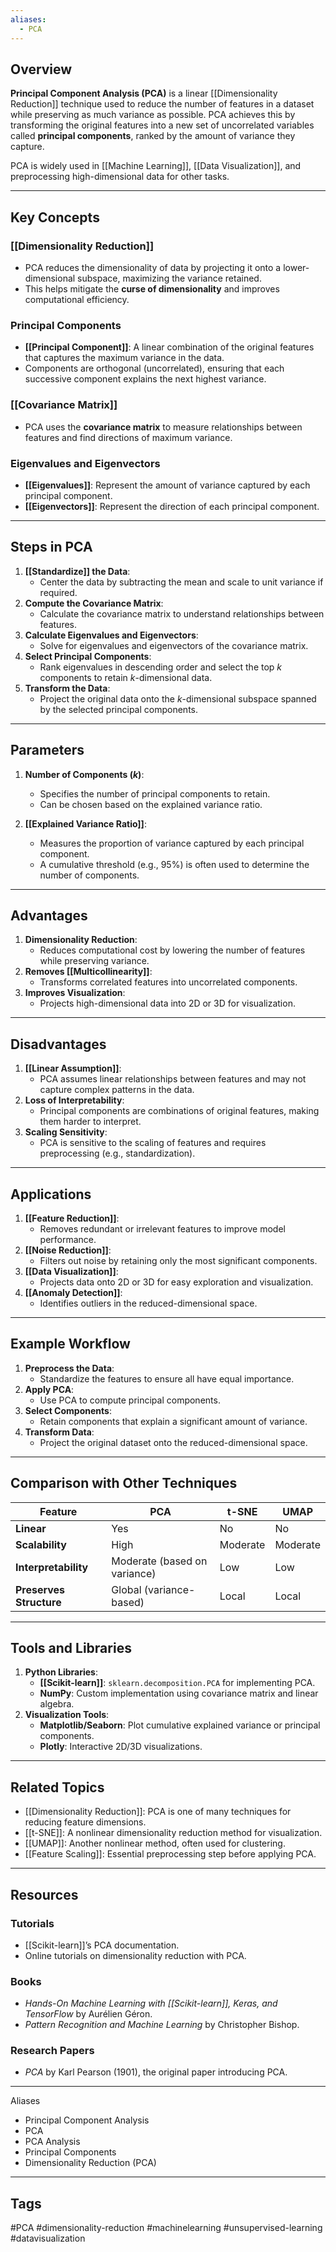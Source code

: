 ```yaml
---
aliases:
  - PCA
---
```



## Overview
**Principal Component Analysis (PCA)** is a linear [[Dimensionality Reduction]] technique used to reduce the number of features in a dataset while preserving as much variance as possible. PCA achieves this by transforming the original features into a new set of uncorrelated variables called **principal components**, ranked by the amount of variance they capture.

PCA is widely used in [[Machine Learning]], [[Data Visualization]], and preprocessing high-dimensional data for other tasks.

---

## Key Concepts

### [[Dimensionality Reduction]]
- PCA reduces the dimensionality of data by projecting it onto a lower-dimensional subspace, maximizing the variance retained.
- This helps mitigate the **curse of dimensionality** and improves computational efficiency.

### Principal Components
- **[[Principal Component]]**: A linear combination of the original features that captures the maximum variance in the data.
- Components are orthogonal (uncorrelated), ensuring that each successive component explains the next highest variance.

### [[Covariance Matrix]]
- PCA uses the **covariance matrix** to measure relationships between features and find directions of maximum variance.

### Eigenvalues and Eigenvectors
- **[[Eigenvalues]]**: Represent the amount of variance captured by each principal component.
- **[[Eigenvectors]]**: Represent the direction of each principal component.

---

## Steps in PCA

1. **[[Standardize]] the Data**:
   - Center the data by subtracting the mean and scale to unit variance if required.
2. **Compute the Covariance Matrix**:
   - Calculate the covariance matrix to understand relationships between features.
3. **Calculate Eigenvalues and Eigenvectors**:
   - Solve for eigenvalues and eigenvectors of the covariance matrix.
4. **Select Principal Components**:
   - Rank eigenvalues in descending order and select the top $k$ components to retain $k$-dimensional data.
5. **Transform the Data**:
   - Project the original data onto the $k$-dimensional subspace spanned by the selected principal components.

---

## Parameters

1. **Number of Components ($k$)**:
   - Specifies the number of principal components to retain.
   - Can be chosen based on the explained variance ratio.

2. **[[Explained Variance Ratio]]**:
   - Measures the proportion of variance captured by each principal component.
   - A cumulative threshold (e.g., 95%) is often used to determine the number of components.

---

## Advantages

1. **Dimensionality Reduction**:
   - Reduces computational cost by lowering the number of features while preserving variance.
2. **Removes [[Multicollinearity]]**:
   - Transforms correlated features into uncorrelated components.
3. **Improves Visualization**:
   - Projects high-dimensional data into 2D or 3D for visualization.

---

## Disadvantages

1. **[[Linear Assumption]]**:
   - PCA assumes linear relationships between features and may not capture complex patterns in the data.
2. **Loss of Interpretability**:
   - Principal components are combinations of original features, making them harder to interpret.
3. **Scaling Sensitivity**:
   - PCA is sensitive to the scaling of features and requires preprocessing (e.g., standardization).

---

## Applications

1. **[[Feature Reduction]]**:
   - Removes redundant or irrelevant features to improve model performance.
2. **[[Noise Reduction]]**:
   - Filters out noise by retaining only the most significant components.
3. **[[Data Visualization]]**:
   - Projects data onto 2D or 3D for easy exploration and visualization.
4. **[[Anomaly Detection]]**:
   - Identifies outliers in the reduced-dimensional space.

---

## Example Workflow

1. **Preprocess the Data**:
   - Standardize the features to ensure all have equal importance.
2. **Apply PCA**:
   - Use PCA to compute principal components.
3. **Select Components**:
   - Retain components that explain a significant amount of variance.
4. **Transform Data**:
   - Project the original dataset onto the reduced-dimensional space.

---

## Comparison with Other Techniques

| Feature               | PCA                                | t-SNE                              | UMAP                               |
|-----------------------|-------------------------------------|-------------------------------------|-------------------------------------|
| **Linear**            | Yes                                | No                                 | No                                 |
| **Scalability**       | High                               | Moderate                           | Moderate                           |
| **Interpretability**  | Moderate (based on variance)       | Low                                | Low                                |
| **Preserves Structure** | Global (variance-based)           | Local                              | Local                              |

---

## Tools and Libraries

1. **Python Libraries**:
   - **[[Scikit-learn]]**: `sklearn.decomposition.PCA` for implementing PCA.
   - **NumPy**: Custom implementation using covariance matrix and linear algebra.
2. **Visualization Tools**:
   - **Matplotlib/Seaborn**: Plot cumulative explained variance or principal components.
   - **Plotly**: Interactive 2D/3D visualizations.

---

## Related Topics

- [[Dimensionality Reduction]]: PCA is one of many techniques for reducing feature dimensions.
- [[t-SNE]]: A nonlinear dimensionality reduction method for visualization.
- [[UMAP]]: Another nonlinear method, often used for clustering.
- [[Feature Scaling]]: Essential preprocessing step before applying PCA.

---

## Resources

### Tutorials
- [[Scikit-learn]]’s PCA documentation.
- Online tutorials on dimensionality reduction with PCA.

### Books
- *Hands-On Machine Learning with [[Scikit-learn]], Keras, and TensorFlow* by Aurélien Géron.
- *Pattern Recognition and Machine Learning* by Christopher Bishop.

### Research Papers
- *PCA* by Karl Pearson (1901), the original paper introducing PCA.

---

Aliases

- Principal Component Analysis
- PCA
- PCA Analysis
- Principal Components
- Dimensionality Reduction (PCA)

---

## Tags
#PCA #dimensionality-reduction #machinelearning #unsupervised-learning #datavisualization
